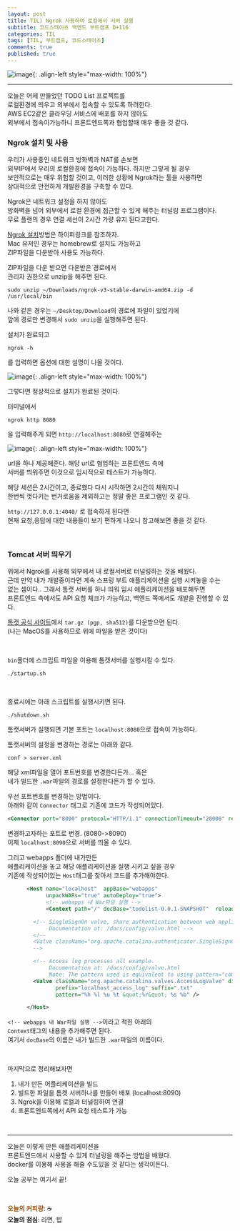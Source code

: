 ```yaml
---
layout: post
title: TIL) Ngrok 사용하여 로컬에서 서버 실행
subtitle: 코드스테이츠 백엔드 부트캠프 D+116
categories: TIL
tags: [TIL, 부트캠프, 코드스테이츠]
comments: true
published: true
---
```


![image](){: .align-left style="max-width: 100%"}


---  

오늘은 어제 만들었던 TODO List 프로젝트를  
로컬환경에 띄우고 외부에서 접속할 수 있도록 하려한다.  
AWS EC2같은 클라우딩 서비스에 배포를 하지 않아도  
외부에서 접속이가능하니 프론트엔드쪽과 협업할때 매우 좋을 것 같다.


### Ngrok 설치 및 사용

우리가 사용중인 네트워크 방화벽과 NAT를 손보면  
외부IP에서 우리의 로컬환경에 접속이 가능하다. 하지만 그렇게 될 경우  
보안적으로는 매우 위험할 것이고, 이러한 상황에 Ngrok라는 툴을 사용하면  
상대적으로 안전하게 개발환경을 구축할 수 있다.  

Ngrok은 네트워크 설정을 하지 않아도  
방화벽을 넘어 외부에서 로컬 환경에 접근할 수 있게 해주는 터널링 프로그램이다.  
무료 플랜의 경우 연결 세선이 2시간 가량 유지 된다고한다.  

[Ngrok 설치]방법은 하이퍼링크를 참조하자.  
Mac 유저인 경우는 homebrew로 설치도 가능하고  
ZIP파일을 다운받아 사용도 가능하다.

ZIP파일을 다운 받으면 다운받은 경로에서   
관리자 권한으로 unzip을 해주면 된다.
```text
sudo unzip ~/Downloads/ngrok-v3-stable-darwin-amd64.zip -d /usr/local/bin
```
나와 같은 경우는 `~/Desktop/Download`의 경로에 파일이 있었기에  
앞에 경로만 변경해서 `sudo unzip`을 실행해주면 된다.  

설치가 완료되고  
```shell
ngrok -h
```
를 입력하면 옵션에 대한 설명이 나올 것이다.  

![image](https://lh3.googleusercontent.com/u/0/drive-viewer/AFDK6gObsmscGnFyEnA0dNsZKusGOpCI7AOhWbFj1xP9TzarKyjkfZMV-kWxLwuaaRfu64X9e7Q1sSuOtTyx8BVyQ9p_5EUkrQ=w1920-h921){: .align-left style="max-width: 100%"}

그렇다면 정상적으로 설치가 완료된 것이다.  

터미널에서 
```shell
ngrok http 8080
```
을 입력해주게 되면 `http://localhost:8080`로 연결해주는

![image](https://lh3.googleusercontent.com/u/0/drive-viewer/AFDK6gOjwMrGdUi75T-RxvGdlsyritWRjFkORgi8EGTcO4k5XEjRyV_7wWkDoXIAkOjbTp5yImsdeNeBI5fcDNuEaklMf9u4iQ=w1920-h888){: .align-left style="max-width: 100%"}

url을 하나 제공해준다. 해당 url로 협업하는 프론트엔드 측에  
서버를 띄워주면 이것으로 임시적으로 테스트가 가능하다.  

해당 세션은 2시간이고, 종료했다 다시 시작하면 2시간이 채워지니  
한번씩 껏다키는 번거로움을 제외하고는 정말 좋은 프로그램인 것 같다.  

`http://127.0.0.1:4040/` 로 접속하게 된다면  
현재 요청,응답에 대한 내용들이 보기 편하게 나오니 참고해보면 좋을 것 같다.


<br/>

### Tomcat 서버 띄우기  

위에서 Ngrok를 사용해 외부에서 내 로컬서버로 터널링하는 것을 배웠다.  
근데 만약 내가 개발중이라면 계속 스프링 부트 애플리케이션을 실행 시켜놓을 수는  
없는 셈이다.. 그래서 톰캣 서버를 하나 띄워 임시 애플리케이션을 배포해두면  
프론트엔드 측에서도 API 요청 체크가 가능하고, 백엔드 쪽에서도 개발을 진행할 수 있다.

[톰캣 공식 사이트]에서  `tar.gz (pgp, sha512)`를 다운받으면 된다.  
(나는 MacOS를 사용하므로 위에 파일을 받은 것이다)

<br/>

`bin`폴더에 스크립트 파일을 이용해 톰캣서버를 실행시킬 수 있다.
```text
./startup.sh
```

<br/>

종료시에는 아래 스크립트를 실행시키면 된다.
```text
./shutdown.sh
```

톰캣서버가 실행되면 기본 포트는 `localhost:8080`으로 접속이 가능하다.  

톰캣서버의 설정을 변경하는 경로는 아래와 같다.


```text
conf > server.xml
```
해당 xml파일을 열어 포트번호를 변경한다든가... 혹은  
내가 빌드한 `.war`파일의 경로를 설정한다든가 할 수 있다.

우선 포트번호를 변경하는 방법이다.  
아래와 같이 `Connector` 태그로 기존에 코드가 작성되어있다.

```xml
<Connector port="8090" protocol="HTTP/1.1" connectionTimeout="20000" redirectPort="8443" />
```
변경하고자하는 포트로 변경. (8080->8090)  
이제 `localhost:8090`으로 서버를 띄울 수 있다.

그리고 webapps 폴더에 내가만든  
애플리케이션을 놓고 해당 애플리케이션을 실행 시키고 싶을 경우  
기존에 작성되어있는 `Host`태그를 찾아서 코드를 추가해야한다.

```xml
      <Host name="localhost"  appBase="webapps"
            unpackWARs="true" autoDeploy="true">
            <!-- webapps 내 War파일 실행 -->
            <Context path="/" docBase="todolist-0.0.1-SNAPSHOT"  reloadable="false" > </Context>

        <!-- SingleSignOn valve, share authentication between web applications
             Documentation at: /docs/config/valve.html -->
        <!--
        <Valve className="org.apache.catalina.authenticator.SingleSignOn" />
        -->

        <!-- Access log processes all example.
             Documentation at: /docs/config/valve.html
             Note: The pattern used is equivalent to using pattern="common" -->
        <Valve className="org.apache.catalina.valves.AccessLogValve" directory="logs"
               prefix="localhost_access_log" suffix=".txt"
               pattern="%h %l %u %t &quot;%r&quot; %s %b" />

      </Host>
```
`<!-- webapps 내 War파일 실행 -->`이라고 적힌 아래의  
`Context`태그의 내용을 추가해주면 된다.  
여기서 `docBase`의 이름은 내가 빌드한 `.war`파일의 이름이다.  

<br/>

마지막으로 정리해보자면
1. 내가 만든 어플리케이션을 빌드
2. 빌드한 파일을 톰켓 서버하나를 만들어 배포 (localhost:8090)
3. Ngrok을 이용해 로컬과 터널링하여 연결
4. 프론트엔드쪽에서 API 요청 테스트가 가능


<br/>  

[톰캣 공식 사이트]: https://tomcat.apache.org/download-90.cgi
[Ngrok 설치]: https://ngrok.com/download

---

오늘은 이렇게 만든 애플리케이션을  
프론트엔드에서 사용할 수 있게 터널링을 해주는 방법을 배웠다.  
docker를 이용해 사용을 해줄 수도있을 것 같다는 생각이든다.  

오늘 공부는 여기서 끝!

<br/>  

<span style="color:#994C00">**오늘의 커피량**</span>: ☕️  
**오늘의 점심**: 라면, 밥